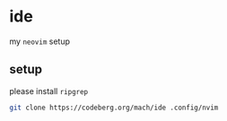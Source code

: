 # ide

my `neovim` setup

## setup

please install `ripgrep`
```bash
git clone https://codeberg.org/mach/ide .config/nvim
```
